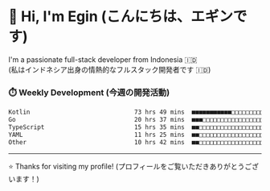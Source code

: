 # 👋 Hi, I'm Egin (こんにちは、エギンです)

I'm a passionate full-stack developer from Indonesia 🇮🇩  
(私はインドネシア出身の情熱的なフルスタック開発者です 🇮🇩)

### ⏱️ Weekly Development (今週の開発活動)

<!--START_SECTION:waka-->

```txt
Kotlin                             73 hrs 49 mins  ■■■■■■■■■■■□□□□□□□□□□□□□□   45.79 %
Go                                 20 hrs 37 mins  ■■■□□□□□□□□□□□□□□□□□□□□□□   12.79 %
TypeScript                         15 hrs 35 mins  ■■□□□□□□□□□□□□□□□□□□□□□□□   09.67 %
YAML                               11 hrs 25 mins  ■■□□□□□□□□□□□□□□□□□□□□□□□   07.09 %
Other                              10 hrs 42 mins  ■■□□□□□□□□□□□□□□□□□□□□□□□   06.64 %
```

<!--END_SECTION:waka-->

---

⭐️ Thanks for visiting my profile! (プロフィールをご覧いただきありがとうございます！)


<!-- Security scan triggered at 2025-09-02 02:45:51 -->